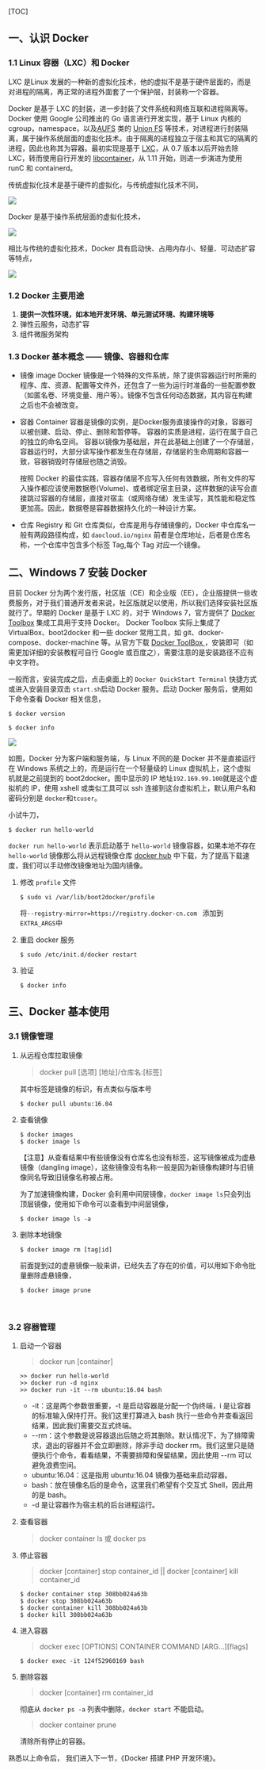

[TOC]

## 一、认识 Docker

### 1.1 Linux 容器（LXC）和 Docker
LXC 是Linux 发展的一种新的虚拟化技术，他的虚拟不是基于硬件层面的，而是对进程的隔离，再正常的进程外面套了一个保护层，封装称一个容器。

Docker 是基于 LXC  的封装，进一步封装了文件系统和网络互联和进程隔离等。Docker 使用 Google 公司推出的 Go 语言进行开发实现，基于 Linux 内核的 cgroup，namespace，以及[AUFS](https://en.wikipedia.org/wiki/Aufs) 类的 [Union FS](https://en.wikipedia.org/wiki/Union_mount) 等技术，对进程进行封装隔离，属于操作系统层面的虚拟化技术。由于隔离的进程独立于宿主和其它的隔离的进程，因此也称其为容器。最初实现是基于 [LXC](https://linuxcontainers.org/lxc/introduction/)，从 0.7 版本以后开始去除 LXC，转而使用自行开发的 [libcontainer](https://github.com/docker/libcontainer)，从 1.11 开始，则进一步演进为使用 runC 和 containerd。

传统虚拟化技术是基于硬件的虚拟化，与传统虚拟化技术不同，

![](images/virtualization.png)

Docker 是基于操作系统层面的虚拟化技术，

![](images/docker.png)

相比与传统的虚拟化技术，Docker 具有启动快、占用内存小、轻量、可动态扩容等特点，

![](images/docker-vs-virtualization.png)



### 1.2 Docker 主要用途

1. **提供一次性环境，如本地开发环境、单元测试环境、构建环境等**
2. 弹性云服务，动态扩容
3. 组件微服务架构



### 1.3 Docker 基本概念 —— 镜像、容器和仓库

- 镜像 image
  Docker 镜像是一个特殊的文件系统，除了提供容器运行时所需的程序、库、资源、配置等文件外，还包含了一些为运行时准备的一些配置参数（如匿名卷、环境变量、用户等）。镜像不包含任何动态数据，其内容在构建之后也不会被改变。

- 容器 Container
  容器是镜像的实例，是Docker服务直接操作的对象，容器可以被创建、启动、停止、删除和暂停等。
  容器的实质是进程，运行在属于自己的独立的命名空间。
  容器以镜像为基础层，并在此基础上创建了一个存储层，容器运行时，大部分读写操作都发生在存储层，存储层的生命周期和容器一致，容器销毁时存储层也随之消毁。

  按照 Docker 的最佳实践，容器存储层不应写入任何有效数据，所有文件的写入操作都应该使用数据卷(Volume)、或者绑定宿主目录，这样数据的读写会直接跳过容器的存储层，直接对宿主（或网络存储）发生读写，其性能和稳定性更加高。因此，数据卷是容器数据持久化的一种设计方案。

- 仓库 Registry
  和 Git 仓库类似，仓库是用与存储镜像的，Docker 中仓库名一般有两段路径构成，如  `daocloud.io/nginx` 前者是仓库地址，后者是仓库名称，一个仓库中包含多个标签 Tag,每个 Tag 对应一个镜像。

## 二、Windows 7 安装 Docker

目前 Docker 分为两个发行版，社区版（CE）和企业版（EE），企业版提供一些收费服务，对于我们普通开发者来说，社区版就足以使用，所以我们选择安装社区版就行了。早期的 Docker 是基于 LXC 的，对于 Windows 7，官方提供了 [Docker Toolbox](https://download.docker.com/win/stable/DockerToolbox.exe) 集成工具用于支持 Docker。 Docker Toolbox 实际上集成了 VirtualBox、boot2docker 和一些 docker 常用工具，如 git、docker-compose、docker-machine 等。从官方下载 [Docker ToolBox ](https://download.docker.com/win/stable/DockerToolbox.exe)，安装即可（如需更加详细的安装教程可自行 Google 或百度之），需要注意的是安装路径不应有中文字符。

一般而言，安装完成之后，点击桌面上的 `Docker QuickStart Terminal` 快捷方式或进入安装目录双击 `start.sh`启动 Docker 服务。启动 Docker 服务后，使用如下命令查看 Docker 相关信息，

```shell
$ docker version

$ docker info
```

![](images/docker-installation.png)

如图，Docker 分为客户端和服务端，与 Linux 不同的是 Docker 并不是直接运行在 Windows 系统之上的，而是运行在一个轻量级的 Linux 虚拟机上，这个虚拟机就是之前提到的 boot2docker。图中显示的 IP 地址`192.169.99.100`就是这个虚拟机的 IP，使用 xshell 或类似工具可以 ssh 连接到这台虚拟机上，默认用户名和密码分别是 `docker`和`tcuser`。



小试牛刀，

```shell
$ docker run hello-world
```

`docker run hello-world` 表示启动基于 `hello-world` 镜像容器，如果本地不存在 `hello-world` 镜像那么将从远程镜像仓库 [docker hub](https://hub.docker.com/) 中下载，为了提高下载速度，我们可以手动修改镜像地址为国内镜像。

1. 修改 `profile` 文件

   ```shell
   $ sudo vi /var/lib/boot2docker/profile
   ```

   将`--registry-mirror=https://registry.docker-cn.com `  添加到  `EXTRA_ARGS`中


2. 重启 docker 服务

   ```shell
   $ sudo /etc/init.d/docker restart
   ```


3. 验证

   ```shell
   $ docker info
   ```



## 三、Docker 基本使用

### 3.1 镜像管理

1. 从远程仓库拉取镜像

   >docker pull [选项]  \[地址]/仓库名:[标签]

   其中标签是镜像的标识，有点类似与版本号

   ```shell
   $ docker pull ubuntu:16.04
   ```


2. 查看镜像

   ```shell
   $ docker images
   $ docker image ls
   ```

   【注意】从查看结果中有些镜像没有仓库名也没有标签，这写镜像被成为虚悬镜像（dangling image），这些镜像没有名称一般是因为新镜像构建时与旧镜像同名导致旧镜像名称被占用。

   为了加速镜像构建，Docker 会利用中间层镜像，`docker image ls`只会列出顶层镜像，使用如下命令可以查看到中间层镜像，

   ```shell
   $ docker image ls -a
   ```


3. 删除本地镜像

   ```shell
   $ docker image rm [tag|id]
   ```

   前面提到过的虚悬镜像一般来讲，已经失去了存在的价值，可以用如下命令批量删除虚悬镜像，

   ```shell
   $ docker image prune
   ```

   ​
### 3.2 容器管理

1. 启动一个容器

   > docker run [container]

   ```shell
   >> docker run hello-world
   >> docker run -d nginx
   >> docker run -it --rm ubuntu:16.04 bash
   ```

   - -it：这是两个参数很重要，-t 是启动容器是分配一个伪终端，i 是让容器的标准输入保持打开。我们这里打算进入 bash 执行一些命令并查看返回结果，因此我们需要交互式终端。
   - --rm：这个参数是说容器退出后随之将其删除。默认情况下，为了排障需求，退出的容器并不会立即删除，除非手动 docker rm。我们这里只是随便执行个命令，看看结果，不需要排障和保留结果，因此使用 --rm 可以避免浪费空间。
   - ubuntu:16.04：这是指用 ubuntu:16.04 镜像为基础来启动容器。
   - bash：放在镜像名后的是命令，这里我们希望有个交互式 Shell，因此用的是 bash。
   - -d 是让容器作为宿主机的后台进程运行。

2. 查看容器

   > docker container ls 或 docker ps

3. 停止容器

   > docker [container] stop container_id || docker [container] kill container_id

   ```shell
   $ docker container stop 308bb024a63b
   $ docker stop 308bb024a63b
   $ docker container kill 308bb024a63b
   $ docker kill 308bb024a63b
   ```

4. 进入容器

   >  docker exec [OPTIONS] CONTAINER COMMAND [ARG...]\[flags]

   ```shell
   $ docker exec -it 124f52960169 bash
   ```

5. 删除容器

   > docker [container] rm container_id

   彻底从 `docker ps -a` 列表中删除，`docker start` 不能启动。

   > docker container prune

   清除所有停止的容器。




熟悉以上命令后， 我们进入下一节，《Docker 搭建 PHP 开发环境》。